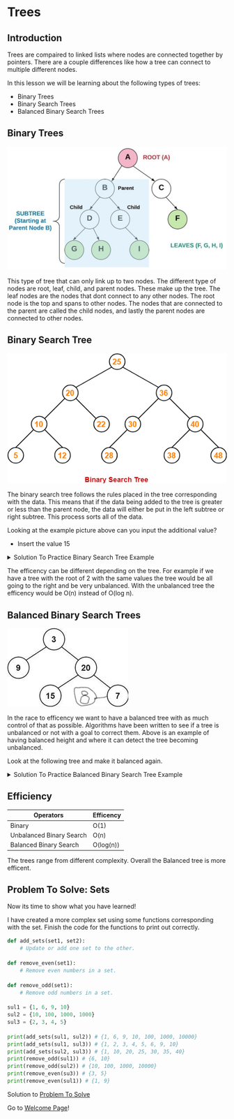 # Trees

## Introduction
Trees are compaired to linked lists where nodes are connected together by pointers. There are a couple differences like how a tree can connect to multiple different nodes.

In this lesson we will be learning about the following types of trees:
* Binary Trees
* Binary Search Trees
* Balanced Binary Search Trees

## Binary Trees
![Binary](pictures/binary.png)

This type of tree that can only link up to two nodes. The different type of nodes are root, leaf, child, and parent nodes. These make up the tree. The leaf nodes are the nodes that dont connect to any other nodes. The root node is the top and spans to other nodes. The nodes that are connected to the parent are called the child nodes, and lastly the parent nodes are connected to other nodes. 

## Binary Search Tree
![Binary Search](pictures/binary-search.png)

The binary search tree follows the rules placed in the tree corresponding with the data. This means that if the data being added to the tree is greater or less than the parent node, the data will either be put in the left subtree or right subtree. This process sorts all of the data.

Looking at the example picture above can you input the additional value?
* Insert the value 15
<details>
<summary markdown="span">Solution To Practice Binary Search Tree Example</summary>

![Binary Search Answer](pictures/binary-search-answer.png.jpg)

We can see that the "15" is less then the "25" at the root so we go to the left. Then it is less than the "20" so we go to the left again. It is greater than the "10" so we go to the right. Then it is greater than the "12" so we go to the right again.
</details>

The efficency can be different depending on the tree. For example if we have a tree with the root of 2 with the same values the tree would be all going to the right and be very unbalanced. With the unbalanced tree the efficency would be O(n) instead of O(log n).

## Balanced Binary Search Trees
![Balanced Binary Search](pictures/balanced-binary-search-example-1.jpg)

In the race to efficency we want to have a balanced tree with as much control of that as possible. Algorithms have been written to see if a tree is unbalanced or not with a goal to correct them. Above is an example of having balanced height and where it can detect the tree becoming unbalanced.

Look at the following tree and make it balanced again.
<details>
<summary markdown="span">Solution To Practice Balanced Binary Search Tree Example</summary>

![Balanced Binary Search](pictures/balanced-binary-search-example-answer.jpg)

First we have to look and see the problem. As we can see the unbalanced side of the tree is where the "8" is. The height doesnt match up to the other side. We rotate the nodes and now it is balanced.

</details>

## Efficiency
Operators | Efficency
 --- | ---
                  Binary | O(1)
Unbalanced Binary Search | O(n)
  Balanced Binary Search | O(log(n))
The trees range from different complexity. Overall the Balanced tree is more efficent.

## Problem To Solve: Sets
Now its time to show what you have learned!

I have created a more complex set using some functions corresponding with the set. Finish the code for the functions to print out correctly.
```py
def add_sets(set1, set2):
    # Update or add one set to the other.

def remove_even(set1):
    # Remove even numbers in a set.

def remove_odd(set1):
    # Remove odd numbers in a set.

sul1 = {1, 6, 9, 10}
sul2 = {10, 100, 1000, 1000}
sul3 = {2, 3, 4, 5}

print(add_sets(sul1, sul2)) # {1, 6, 9, 10, 100, 1000, 10000}
print(add_sets(sul1, sul3)) # {1, 2, 3, 4, 5, 6, 9, 10}
print(add_sets(sul2, sul3)) # {1, 10, 20, 25, 30, 35, 40}
print(remove_odd(sul1)) # {6, 10}
print(remove_odd(sul2)) # {10, 100, 1000, 10000}
print(remove_even(su3)) # {3, 5}
print(remove_even(sul1)) # {1, 9}
```
Solution to [Problem To Solve](answers/set-answer.md)

Go to [Welcome Page](0-welcome.md)!